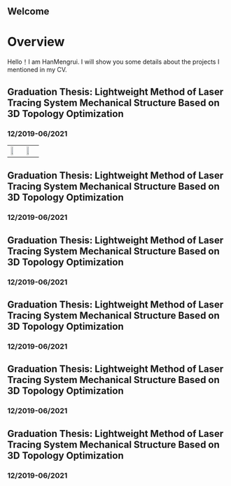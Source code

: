 ## Welcome 
# Overview
Hello！I am HanMengrui.
I will show you some details about the projects I mentioned in my CV.

## Graduation Thesis: Lightweight Method of Laser Tracing System Mechanical Structure Based on 3D Topology Optimization
### 12/2019-06/2021
<table border="0">
  <tr>
 </td>
    <td width="0%">
      <img src="https://github.com/hanmirror/hanmirror.github.io/blob/gh-pages/lasertracker.png" width="50%">     
 </td>
    <td width="0%">
      <img src="https://github.com/hanmirror/hanmirror.github.io/blob/gh-pages/lasertracker.png" width="50%">  
    </td>
  </tr>
</table>

## Graduation Thesis: Lightweight Method of Laser Tracing System Mechanical Structure Based on 3D Topology Optimization
### 12/2019-06/2021

## Graduation Thesis: Lightweight Method of Laser Tracing System Mechanical Structure Based on 3D Topology Optimization
### 12/2019-06/2021

## Graduation Thesis: Lightweight Method of Laser Tracing System Mechanical Structure Based on 3D Topology Optimization
### 12/2019-06/2021

## Graduation Thesis: Lightweight Method of Laser Tracing System Mechanical Structure Based on 3D Topology Optimization
### 12/2019-06/2021

## Graduation Thesis: Lightweight Method of Laser Tracing System Mechanical Structure Based on 3D Topology Optimization
### 12/2019-06/2021

